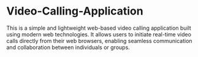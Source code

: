 # Video-Calling-Application
This is a simple and lightweight web-based video calling application built using modern web technologies. It allows users to initiate real-time video calls directly from their web browsers, enabling seamless communication and collaboration between individuals or groups.
